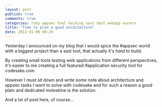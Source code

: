 ```yaml
---
layout: post
publish: true
comments: true
categories: ruby appsec tool hacking sast dast webapp aurora
title: "Time to plan a good architecture"
date: 2012-01-09 08:29
---
```

Yesterday I announced on my blog that I would spice the #appsec world with a
biggest project than a sast tool, that actually it's *hard* to build.

By creating small tools testing web applications from different perspectives,
it's easier to me creating a full featured #application security tool for codesake.com

However I must sit down and write some note about architecture and appsec
tasks I want to solve with codesake and for such a reason a good plain and
dedicated moleskine is the solution.

And a lot of post here, of course...
